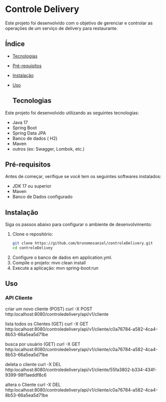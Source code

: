 # Controle Delivery
Este projeto foi desenvolvido com o objetivo de gerenciar e controlar as operações de um serviço de delivery para restaurante.

## Índice

- [Tecnologias](#tecnologias)
- [Pré-requisitos](#pré-requisitos)
- [Instalação](#instalação)
- [Uso](#uso)

  ## Tecnologias

Este projeto foi desenvolvido utilizando as seguintes tecnologias:

- Java 17
- Spring Boot
- Spring Data JPA
- Banco de dados ( H2)
- Maven
- outros (ex: Swagger, Lombok, etc.)
## Pré-requisitos

Antes de começar, verifique se você tem os seguintes softwares instalados:

- JDK 17 ou superior
- Maven 
- Banco de Dados configurado

## Instalação

Siga os passos abaixo para configurar o ambiente de desenvolvimento:

1. Clone o repositório:
   ```bash
   git clone https://github.com/brunomosaniel/controleDelivery.git
   cd controleDelivey
2. Configure o banco de dados em application.yml.
3. Compile o projeto: mvn clean install
4. Execute a aplicação: mvn spring-boot:run

## Uso
  ### API Cliente
 
 criar um novo cliente (POST)
 curl -X POST http:localhost:8080/controledelivery/api/v1/cliente
 
 lista todos os Clientes (GET)
 curl -X GET http:localhost:8080/controledelivery/api/v1/cliente/c0a76784-a582-4ca4-8b53-66a5ea5d71be

 busca por usuário (GET)
curl -X GET http:localhost:8080/controledelivery/api/v1/cliente/c0a76784-a582-4ca4-8b53-66a5ea5d71be

 deleta o cliente
 curl -X DEL http:localhost:8080/controledelivery/api/v1/cliente/55fa3802-b334-434f-9399-98f1aeddf8c6

 altera o Cliente
curl -X DEL http:localhost:8080/controledelivery/api/v1/cliente/c0a76784-a582-4ca4-8b53-66a5ea5d71be
